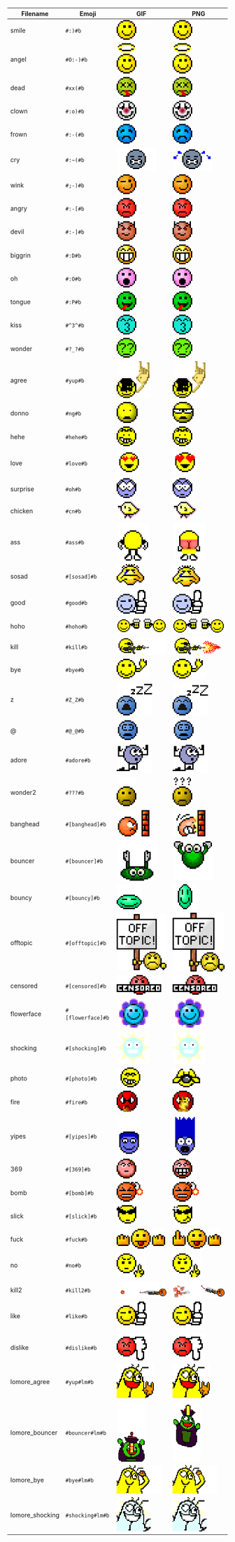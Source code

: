 | Filename | Emoji | GIF | PNG |
| --- | --- | --- | --- |
| smile | `#:)#b` | ![smile](assets/faces/big/smile.gif) | ![smile](assets/faces_png/big/smile.png) |
| angel | `#O:-)#b` | ![angel](assets/faces/big/angel.gif) | ![angel](assets/faces_png/big/angel.png) |
| dead | `#xx(#b` | ![dead](assets/faces/big/dead.gif) | ![dead](assets/faces_png/big/dead.png) |
| clown | `#:o)#b` | ![clown](assets/faces/big/clown.gif) | ![clown](assets/faces_png/big/clown.png) |
| frown | `#:-(#b` | ![frown](assets/faces/big/frown.gif) | ![frown](assets/faces_png/big/frown.png) |
| cry | `#:~(#b` | ![cry](assets/faces/big/cry.gif) | ![cry](assets/faces_png/big/cry.png) |
| wink | `#;-)#b` | ![wink](assets/faces/big/wink.gif) | ![wink](assets/faces_png/big/wink.png) |
| angry | `#:-[#b` | ![angry](assets/faces/big/angry.gif) | ![angry](assets/faces_png/big/angry.png) |
| devil | `#:-]#b` | ![devil](assets/faces/big/devil.gif) | ![devil](assets/faces_png/big/devil.png) |
| biggrin | `#:D#b` | ![biggrin](assets/faces/big/biggrin.gif) | ![biggrin](assets/faces_png/big/biggrin.png) |
| oh | `#:O#b` | ![oh](assets/faces/big/oh.gif) | ![oh](assets/faces_png/big/oh.png) |
| tongue | `#:P#b` | ![tongue](assets/faces/big/tongue.gif) | ![tongue](assets/faces_png/big/tongue.png) |
| kiss | `#^3^#b` | ![kiss](assets/faces/big/kiss.gif) | ![kiss](assets/faces_png/big/kiss.png) |
| wonder | `#?_?#b` | ![wonder](assets/faces/big/wonder.gif) | ![wonder](assets/faces_png/big/wonder.png) |
| agree | `#yup#b` | ![agree](assets/faces/big/agree.gif) | ![agree](assets/faces_png/big/agree.png) |
| donno | `#ng#b` | ![donno](assets/faces/big/donno.gif) | ![donno](assets/faces_png/big/donno.png) |
| hehe | `#hehe#b` | ![hehe](assets/faces/big/hehe.gif) | ![hehe](assets/faces_png/big/hehe.png) |
| love | `#love#b` | ![love](assets/faces/big/love.gif) | ![love](assets/faces_png/big/love.png) |
| surprise | `#oh#b` | ![surprise](assets/faces/big/surprise.gif) | ![surprise](assets/faces_png/big/surprise.png) |
| chicken | `#cn#b` | ![chicken](assets/faces/big/chicken.gif) | ![chicken](assets/faces_png/big/chicken.png) |
| ass | `#ass#b` | ![ass](assets/faces/big/ass.gif) | ![ass](assets/faces_png/big/ass.png) |
| sosad | `#[sosad]#b` | ![sosad](assets/faces/big/sosad.gif) | ![sosad](assets/faces_png/big/sosad.png) |
| good | `#good#b` | ![good](assets/faces/big/good.gif) | ![good](assets/faces_png/big/good.png) |
| hoho | `#hoho#b` | ![hoho](assets/faces/big/hoho.gif) | ![hoho](assets/faces_png/big/hoho.png) |
| kill | `#kill#b` | ![kill](assets/faces/big/kill.gif) | ![kill](assets/faces_png/big/kill.png) |
| bye | `#bye#b` | ![bye](assets/faces/big/bye.gif) | ![bye](assets/faces_png/big/bye.png) |
| z | `#Z_Z#b` | ![z](assets/faces/big/z.gif) | ![z](assets/faces_png/big/z.png) |
| @ | `#@_@#b` | ![@](assets/faces/big/@.gif) | ![@](assets/faces_png/big/@.png) |
| adore | `#adore#b` | ![adore](assets/faces/big/adore.gif) | ![adore](assets/faces_png/big/adore.png) |
| wonder2 | `#???#b` | ![wonder2](assets/faces/big/wonder2.gif) | ![wonder2](assets/faces_png/big/wonder2.png) |
| banghead | `#[banghead]#b` | ![banghead](assets/faces/big/banghead.gif) | ![banghead](assets/faces_png/big/banghead.png) |
| bouncer | `#[bouncer]#b` | ![bouncer](assets/faces/big/bouncer.gif) | ![bouncer](assets/faces_png/big/bouncer.png) |
| bouncy | `#[bouncy]#b` | ![bouncy](assets/faces/big/bouncy.gif) | ![bouncy](assets/faces_png/big/bouncy.png) |
| offtopic | `#[offtopic]#b` | ![offtopic](assets/faces/big/offtopic.gif) | ![offtopic](assets/faces_png/big/offtopic.png) |
| censored | `#[censored]#b` | ![censored](assets/faces/big/censored.gif) | ![censored](assets/faces_png/big/censored.png) |
| flowerface | `#[flowerface]#b` | ![flowerface](assets/faces/big/flowerface.gif) | ![flowerface](assets/faces_png/big/flowerface.png) |
| shocking | `#[shocking]#b` | ![shocking](assets/faces/big/shocking.gif) | ![shocking](assets/faces_png/big/shocking.png) |
| photo | `#[photo]#b` | ![photo](assets/faces/big/photo.gif) | ![photo](assets/faces_png/big/photo.png) |
| fire | `#fire#b` | ![fire](assets/faces/big/fire.gif) | ![fire](assets/faces_png/big/fire.png) |
| yipes | `#[yipes]#b` | ![yipes](assets/faces/big/yipes.gif) | ![yipes](assets/faces_png/big/yipes.png) |
| 369 | `#[369]#b` | ![369](assets/faces/big/369.gif) | ![369](assets/faces_png/big/369.png) |
| bomb | `#[bomb]#b` | ![bomb](assets/faces/big/bomb.gif) | ![bomb](assets/faces_png/big/bomb.png) |
| slick | `#[slick]#b` | ![slick](assets/faces/big/slick.gif) | ![slick](assets/faces_png/big/slick.png) |
| fuck | `#fuck#b` | ![fuck](assets/faces/big/fuck.gif) | ![fuck](assets/faces_png/big/fuck.png) |
| no | `#no#b` | ![no](assets/faces/big/no.gif) | ![no](assets/faces_png/big/no.png) |
| kill2 | `#kill2#b` | ![kill2](assets/faces/big/kill2.gif) | ![kill2](assets/faces_png/big/kill2.png) |
| like | `#like#b` | ![like](assets/faces/big/like.gif) | ![like](assets/faces_png/big/like.png) |
| dislike | `#dislike#b` | ![dislike](assets/faces/big/dislike.gif) | ![dislike](assets/faces_png/big/dislike.png) |
| lomore_agree | `#yup#lm#b` | ![lomore_agree](assets/faces/big/lomore_agree.gif) | ![lomore_agree](assets/faces_png/big/lomore_agree.png) |
| lomore_bouncer | `#bouncer#lm#b` | ![lomore_bouncer](assets/faces/big/lomore_bouncer.gif) | ![lomore_bouncer](assets/faces_png/big/lomore_bouncer.png) |
| lomore_bye | `#bye#lm#b` | ![lomore_bye](assets/faces/big/lomore_bye.gif) | ![lomore_bye](assets/faces_png/big/lomore_bye.png) |
| lomore_shocking | `#shocking#lm#b` | ![lomore_shocking](assets/faces/big/lomore_shocking.gif) | ![lomore_shocking](assets/faces_png/big/lomore_shocking.png) |
